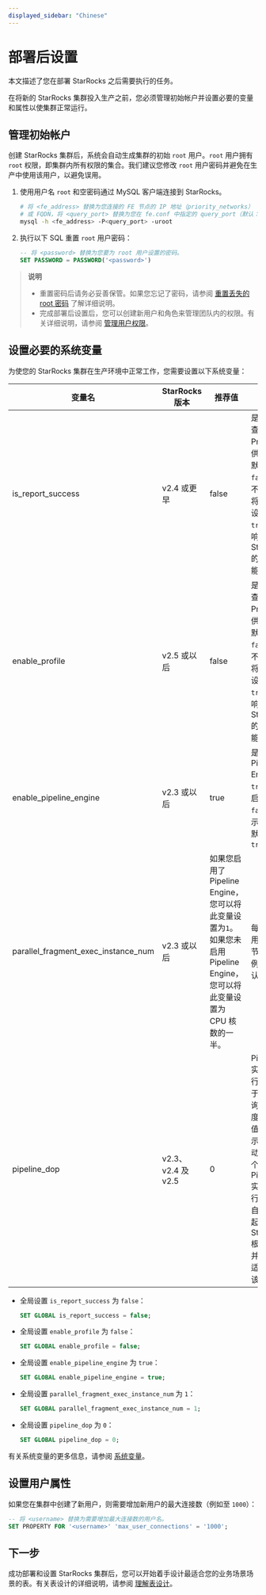 ```yaml
---
displayed_sidebar: "Chinese"
---
```


# 部署后设置

本文描述了您在部署 StarRocks 之后需要执行的任务。

在将新的 StarRocks 集群投入生产之前，您必须管理初始帐户并设置必要的变量和属性以使集群正常运行。

## 管理初始帐户

创建 StarRocks 集群后，系统会自动生成集群的初始 `root` 用户。`root` 用户拥有 `root` 权限，即集群内所有权限的集合。我们建议您修改 `root` 用户密码并避免在生产中使用该用户，以避免误用。

1. 使用用户名 `root` 和空密码通过 MySQL 客户端连接到 StarRocks。

   ```Bash
   # 将 <fe_address> 替换为您连接的 FE 节点的 IP 地址（priority_networks）
   # 或 FQDN，将 <query_port> 替换为您在 fe.conf 中指定的 query_port（默认：9030）。
   mysql -h <fe_address> -P<query_port> -uroot
   ```

2. 执行以下 SQL 重置 `root` 用户密码：

   ```SQL
   -- 将 <password> 替换为您要为 root 用户设置的密码。
   SET PASSWORD = PASSWORD('<password>')
   ```

> **说明**
>
> - 重置密码后请务必妥善保管。如果您忘记了密码，请参阅 [重置丢失的 root 密码](../administration/User_privilege.md#重置丢失的-root-密码) 了解详细说明。
> - 完成部署后设置后，您可以创建新用户和角色来管理团队内的权限。有关详细说明，请参阅 [管理用户权限](../administration/User_privilege.md)。

## 设置必要的系统变量

为使您的 StarRocks 集群在生产环境中正常工作，您需要设置以下系统变量：

| **变量名**                          | **StarRocks 版本** | **推荐值**                                                   | **说明**                                                     |
| ----------------------------------- | ------------------ | ------------------------------------------------------------ | ------------------------------------------------------------ |
| is_report_success                   | v2.4 或更早        | false                                                        | 是否发送查询 Profile 以供分析。默认值为 `false`，即不发送。将此变量设置为 `true` 会影响 StarRocks 的并发性能。 |
| enable_profile                      | v2.5 或以后        | false                                                        | 是否发送查询 Profile 以供分析。默认值为 `false`，即不发送。将此变量设置为 `true` 会影响 StarRocks 的并发性能。 |
| enable_pipeline_engine              | v2.3 或以后        | true                                                         | 是否启用 Pipeline Engine。`true` 表示启用，`false` 表示禁用。默认值为 `true`. |
| parallel_fragment_exec_instance_num | v2.3 或以后        | 如果您启用了 Pipeline Engine，您可以将此变量设置为`1`。如果您未启用 Pipeline Engine，您可以将此变量设置为 CPU 核数的一半。 | 每个 BE 上用于扫描节点的实例数。默认值为 `1`。               |
| pipeline_dop                        | v2.3、v2.4 及 v2.5 | 0                                                            | Pipeline 实例的并行度，用于调整查询并发度。默认值：0，表示系统自动调整每个 Pipeline 实例的并行度。<br />自 v3.0 起，StarRocks 根据查询并行度自适应调整该参数。 |

- 全局设置 `is_report_success` 为 `false`：

  ```SQL
  SET GLOBAL is_report_success = false;
  ```

- 全局设置 `enable_profile` 为 `false`：

  ```SQL
  SET GLOBAL enable_profile = false;
  ```

- 全局设置 `enable_pipeline_engine` 为 `true`：

  ```SQL
  SET GLOBAL enable_pipeline_engine = true;
  ```

- 全局设置 `parallel_fragment_exec_instance_num` 为 `1`：

  ```SQL
  SET GLOBAL parallel_fragment_exec_instance_num = 1;
  ```

- 全局设置 `pipeline_dop` 为 `0`：

  ```SQL
  SET GLOBAL pipeline_dop = 0;
  ```

有关系统变量的更多信息，请参阅 [系统变量](../reference/System_variable.md)。

## 设置用户属性

如果您在集群中创建了新用户，则需要增加新用户的最大连接数（例如至 `1000`）：

```SQL
-- 将 <username> 替换为需要增加最大连接数的用户名。
SET PROPERTY FOR '<username>' 'max_user_connections' = '1000';
```

## 下一步

成功部署和设置 StarRocks 集群后，您可以开始着手设计最适合您的业务场景场景的表。有关表设计的详细说明，请参阅 [理解表设计](../table_design/StarRocks_table_design.md)。
